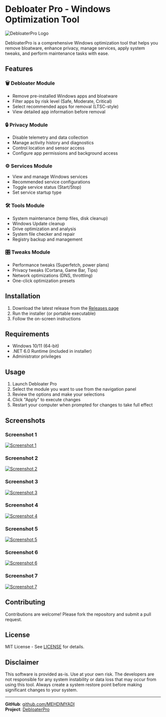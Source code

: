 ﻿# Debloater Pro - Windows Optimization Tool

![DebloaterPro Logo](Assets/DebloaterPro.png)

DebloaterPro is a comprehensive Windows optimization tool that helps you remove bloatware, enhance privacy, manage services, apply system tweaks, and perform maintenance tasks with ease.

## Features

### 🗑️ Debloater Module
- Remove pre-installed Windows apps and bloatware
- Filter apps by risk level (Safe, Moderate, Critical)
- Select recommended apps for removal (LTSC-style)
- View detailed app information before removal

### 🔒 Privacy Module
- Disable telemetry and data collection
- Manage activity history and diagnostics
- Control location and sensor access
- Configure app permissions and background access

### ⚙️ Services Module
- View and manage Windows services
- Recommended service configurations
- Toggle service status (Start/Stop)
- Set service startup type

### 🛠️ Tools Module
- System maintenance (temp files, disk cleanup)
- Windows Update cleanup
- Drive optimization and analysis
- System file checker and repair
- Registry backup and management

### 🎛️ Tweaks Module
- Performance tweaks (Superfetch, power plans)
- Privacy tweaks (Cortana, Game Bar, Tips)
- Network optimizations (DNS, throttling)
- One-click optimization presets

## Installation

1. Download the latest release from the [Releases page](https://github.com/MEHDIMYADI/DebloaterPro/releases)
2. Run the installer (or portable executable)
3. Follow the on-screen instructions

## Requirements

- Windows 10/11 (64-bit)
- .NET 6.0 Runtime (included in installer)
- Administrator privileges

## Usage

1. Launch Debloater Pro
2. Select the module you want to use from the navigation panel
3. Review the options and make your selections
4. Click "Apply" to execute changes
5. Restart your computer when prompted for changes to take full effect

## Screenshots

### Screenshot 1
[![Screenshot 1](Screenshots/Screenshot%20(1).png)](Screenshots/Screenshot%20(1).png)

### Screenshot 2
[![Screenshot 2](Screenshots/Screenshot%20(2).png)](Screenshots/Screenshot%20(2).png)

### Screenshot 3
[![Screenshot 3](Screenshots/Screenshot%20(3).png)](Screenshots/Screenshot%20(3).png)

### Screenshot 4
[![Screenshot 4](Screenshots/Screenshot%20(4).png)](Screenshots/Screenshot%20(4).png)

### Screenshot 5
[![Screenshot 5](Screenshots/Screenshot%20(5).png)](Screenshots/Screenshot%20(5).png)

### Screenshot 6
[![Screenshot 6](Screenshots/Screenshot%20(6).png)](Screenshots/Screenshot%20(6).png)

### Screenshot 7
[![Screenshot 7](Screenshots/Screenshot%20(7).png)](Screenshots/Screenshot%20(7).png)

## Contributing

Contributions are welcome! Please fork the repository and submit a pull request.

## License

MIT License - See [LICENSE](LICENSE) for details.

## Disclaimer

This software is provided as-is. Use at your own risk. The developers are not responsible for any system instability or data loss that may occur from using this tool. Always create a system restore point before making significant changes to your system.

---

**GitHub**: [github.com/MEHDIMYADI](https://github.com/MEHDIMYADI)  
**Project**: [DebloaterPro](https://github.com/MEHDIMYADI/DebloaterPro)
